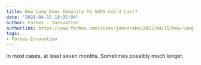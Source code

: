 ```yaml
---
title: How Long Does Immunity To SARS-CoV-2 Last?
date: "2021-04-15 19:35:04"
author: Forbes - Innovation
authorlink: https://www.forbes.com/sites/johndrake/2021/04/15/how-long-does-immunity-to-sars-cov-2-last/
tags:
- Forbes-Innovation
---
```

In most cases, at least seven months. Sometimes possibly much longer.